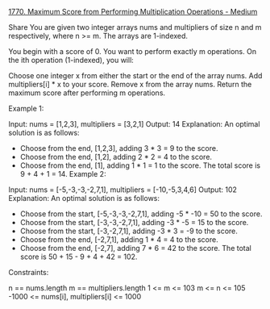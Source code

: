 [1770. Maximum Score from Performing Multiplication Operations - Medium](https://leetcode.com/problems/maximum-score-from-performing-multiplication-operations/)


Share
You are given two integer arrays nums and multipliers of size n and m respectively, where n >= m. The arrays are 1-indexed.

You begin with a score of 0. You want to perform exactly m operations. On the ith operation (1-indexed), you will:

Choose one integer x from either the start or the end of the array nums.
Add multipliers[i] * x to your score.
Remove x from the array nums.
Return the maximum score after performing m operations.

 

Example 1:

Input: nums = [1,2,3], multipliers = [3,2,1]
Output: 14
Explanation: An optimal solution is as follows:
- Choose from the end, [1,2,3], adding 3 * 3 = 9 to the score.
- Choose from the end, [1,2], adding 2 * 2 = 4 to the score.
- Choose from the end, [1], adding 1 * 1 = 1 to the score.
The total score is 9 + 4 + 1 = 14.
Example 2:

Input: nums = [-5,-3,-3,-2,7,1], multipliers = [-10,-5,3,4,6]
Output: 102
Explanation: An optimal solution is as follows:
- Choose from the start, [-5,-3,-3,-2,7,1], adding -5 * -10 = 50 to the score.
- Choose from the start, [-3,-3,-2,7,1], adding -3 * -5 = 15 to the score.
- Choose from the start, [-3,-2,7,1], adding -3 * 3 = -9 to the score.
- Choose from the end, [-2,7,1], adding 1 * 4 = 4 to the score.
- Choose from the end, [-2,7], adding 7 * 6 = 42 to the score. 
The total score is 50 + 15 - 9 + 4 + 42 = 102.
 

Constraints:

n == nums.length
m == multipliers.length
1 <= m <= 103
m <= n <= 105
-1000 <= nums[i], multipliers[i] <= 1000